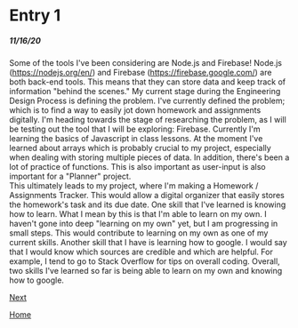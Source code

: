 # Entry 1
##### 11/16/20

Some of the tools I've been considering are Node.js and Firebase!
Node.js (https://nodejs.org/en/) and Firebase (https://firebase.google.com/) are both back-end tools.
This means that they can store data and keep track of information "behind the scenes."
My current stage during the Engineering Design Process is defining the problem.
I've currently defined the problem; which is to find a way to easily jot down homework and assignments digitally.
I'm heading towards the stage of researching the problem, as I will be testing out the tool that I will be exploring: Firebase.
Currently I'm learning the basics of Javascript in class lessons.
At the moment I've learned about arrays which is probably crucial to my project, especially when dealing with storing multiple pieces of data.
In addition, there's been a lot of practice of functions. This is also important as user-input is also important for a "Planner" project.  
This ultimately leads to my project, where I'm making a Homework / Assignments Tracker. This would allow a digital organizer that easily stores  
the homework's task and its due date.
One skill that I've learned is knowing how to learn. What I mean by this is that I'm able to learn on my own. I haven't gone into deep
"learning on my own" yet, but I am progressing in small steps. This would contribute to learning on my own as one of my current skills.
Another skill that I have is learning how to google. I would say that I would know which sources are credible and which are helpful.
For example, I tend to go to Stack Overflow for tips on overall coding.
Overall, two skills I've learned so far is being able to learn on my own and knowing how to google.

[Next](entry02.md)

[Home](../README.md)
